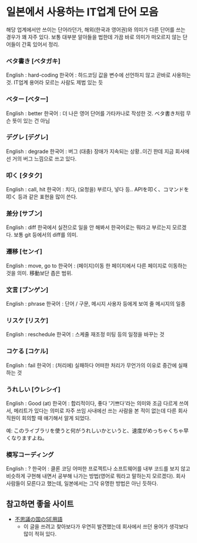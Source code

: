 # 일본에서 사용하는 IT업계 단어 모음

해당 업계에서만 쓰이는 단어라던가, 해외(한국과 영어권)와 의미가 다른 단어를 쓰는 경우가 꽤 자주 있다.
보통 대부분 알아들을 법한데 가끔 바로 의미가 떠오르지 않는 단어들이 간혹 있어서 정리.

### ベタ書き \[ベタガキ]
English : hard-coding
한국어 : 하드코딩
값을 변수에 선언하지 않고 곧바로 사용하는 것. IT업계 용어라 모르는 사람도 제법 있는 듯

### ベター \[ベター]
English : better
한국어 : 더 나은
영어 단어를 가타카나로 작성한 것. ベタ書き처럼 무슨 뜻이 있는 건 아님

### デグレ \[デグレ]
English : degrade
한국어 : 버그
(대충) 장애가 지속되는 상황..이긴 한데 지금 회사에선 거의 버그 느낌으로 쓰고 있다.

### 叩く \[タタク]
English : call, hit
한국어 : 치다, (요청을) 부르다, 넣다 등..
APIを叩く、コマンドを叩く 등과 같은 표현을 많이 쓴다.

### 差分 \[サブン]
English : diff
한국에서 실전으로 일을 안 해봐서 한국어로는 뭐라고 부르는지 모르겠다. 보통 git 등에서의 diff를 의미.

### 遷移 \[センイ]
English : move, go to
한국어 : (페이지)이동
한 페이지에서 다른 페이지로 이동하는 것을 의미. 移動보단 좁은 범위.

### 文言 \[ブンゲン]
English : phrase
한국어 : 단어 / 구문, 메시지
사용자 등에게 보여 줄 메시지의 일종

### リスケ \[リスケ]
English : reschedule
한국어 : 스케줄 재조정
미팅 등의 일정을 바꾸는 것

### コケる \[コケル]
English : fail
한국어 : (처리에) 실패하다
어떠한 처리가 무언가의 이유로 중간에 실패하는 것

### うれしい \[ウレシイ]
English : Good (at)
한국어 : 합리적이다, 좋다
'기쁘다'라는 의미와 조금 다르게 쓰여서, 메리트가 있다는 의미로 자주 쓰임
사내에선 쓰는 사람을 본 적이 없는데 다른 회사 직원이 회의할 때 얘기해서 알게 되었다.

예: このライブラリを使うと何がうれしいかというと、速度がめっちゃくちゃ早くなりますよね。

### 模写コーディング
English : ?
한국어 : 클론 코딩
어떠한 프로젝트나 소프트웨어를 내부 코드를 보지 않고 비슷하게 구현해 내면서 공부해 나가는 방법(영어로 뭐라고 말하는지 모르겠다).
회사 사람들이 모른다고 했는데, 일본에서는 그닥 유명한 방법은 아닌 듯하다.


## 참고하면 좋을 사이트
- [不思議の国のSE用語](https://qiita.com/t_nakayama0714/items/478a8ed3a9ae143ad854)
  - 이 글을 쓰려고 찾아보다가 우연히 발견했는데 회사에서 쓰던 용어가 생각보다 많이 적혀 있다.

